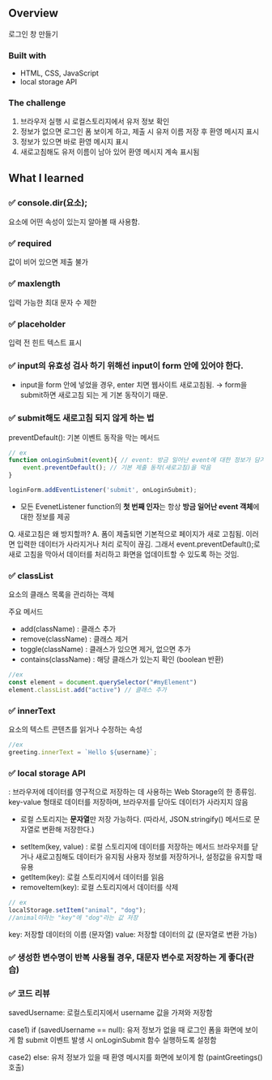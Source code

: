 ## Overview
로그인 창 만들기

### Built with
- HTML, CSS, JavaScript
- local storage API

### The challenge
1. 브라우저 실행 시 로컬스토리지에서 유저 정보 확인
2. 정보가 없으면 로그인 폼 보이게 하고, 제출 시 유저 이름 저장 후 환영 메시지 표시
3. 정보가 있으면 바로 환영 메시지 표시
4. 새로고침해도 유저 이름이 남아 있어 환영 메시지 계속 표시됨

## What I learned

### ✅ console.dir(요소);

요소에 어떤 속성이 있는지 알아볼 때 사용함.

### ✅ required

값이 비어 있으면 제출 불가

### ✅ maxlength

입력 가능한 최대 문자 수 제한

### ✅ placeholder

입력 전 힌트 텍스트 표시

### ✅ input의 유효성 검사 하기 위해선 **input이 form 안에 있어야 한다.**

- input을 form 안에 넣었을 경우, enter 치면 웹사이트 새로고침됨. → form을 submit하면 새로고침 되는 게 기본 동작이기 때문.

### ✅ submit해도 새로고침 되지 않게 하는 법

preventDefault(): 기본 이벤트 동작을 막는 메서드

```JavaScript
// ex
function onLoginSubmit(event){ // event: 방금 일어난 event에 대한 정보가 담겨 있음.
    event.preventDefault(); // 기본 제출 동작(새로고침)을 막음
}

loginForm.addEventListener('submit', onLoginSubmit);
```

- 모든 EvenetListener function의 **첫 번째 인자**는 항상 **방금 일어난 event 객체**에 대한 정보를 제공

Q. 새로고침은 왜 방지할까?
A. 폼이 제출되면 기본적으로 페이지가 새로 고침됨.
이러면 입력한 데이터가 사라지거나 처리 로직이 끊김.
그래서 event.preventDefault();로 새로 고침을 막아서
데이터를 처리하고 화면을 업데이트할 수 있도록 하는 것임.

### ✅ classList
요소의 클래스 목록을 관리하는 객체

주요 메서드
- add(className) : 클래스 추가
- remove(className) : 클래스 제거
- toggle(className) : 클래스가 있으면 제거, 없으면 추가
- contains(className) : 해당 클래스가 있는지 확인 (boolean 반환)

```JavaScript
//ex
const element = document.querySelector("#myElement")
element.classList.add("active") // 클래스 추가
```
### ✅ innerText
요소의 텍스트 콘텐츠를 읽거나 수정하는 속성
```JavaScript
//ex
greeting.innerText = `Hello ${username}`;
```
### ✅ local storage API
: 브라우저에 데이터를 영구적으로 저장하는 데 사용하는 Web Storage의 한 종류임. key-value 형태로 데이터를 저장하며, 브라우저를 닫아도 데이터가 사라지지 않음

+ 로컬 스토리지는 **문자열**만 저장 가능하다. (따라서, JSON.stringify() 메서드로 문자열로 변환해 저장한다.)

- setItem(key, value) : 로컬 스토리지에 데이터를 저장하는 메서드
  브라우저를 닫거나 새로고침해도 데이터가 유지됨
  사용자 정보를 저장하거나, 설정값을 유지할 때 유용
- getItem(key): 로컬 스토리지에서 데이터를 읽음
- removeItem(key): 로컬 스토리지에서 데이터를 삭제

```JavaScript
// ex
localStorage.setItem("animal", "dog"); 
//animal이라는 "key"에 "dog"라는 값 저장
```
key: 저장할 데이터의 이름 (문자열)
value: 저장할 데이터의 값 (문자열로 변환 가능)

### ✅ 생성한 변수명이 반복 사용될 경우, 대문자 변수로 저장하는 게 좋다(관습)


### ✅ 코드 리뷰
savedUsername: 로컬스토리지에서 username 값을 가져와 저장함

case1)
  if (savedUsername == null): 유저 정보가 없을 때
  로그인 폼을 화면에 보이게 함
  submit 이벤트 발생 시 onLoginSubmit 함수 실행하도록 설정함

case2)
  else: 유저 정보가 있을 때
  환영 메시지를 화면에 보이게 함 (paintGreetings() 호출)



